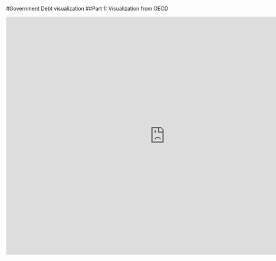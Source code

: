 #Government Debt visualization
##Part 1: Visualization from OECD
<iframe src="https://data.oecd.org/chart/69zD" width="860" height="645" style="border: 0" mozallowfullscreen="true" webkitallowfullscreen="true" allowfullscreen="true"><a href="https://data.oecd.org/chart/69zD" target="_blank">OECD Chart: General government debt, Total, % of GDP, Annual, 2018</a></iframe>
